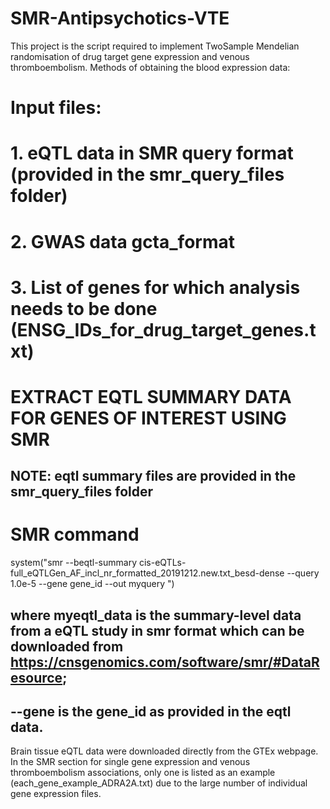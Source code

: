 # SMR-Antipsychotics-VTE
This project is the script required to implement TwoSample Mendelian randomisation of drug target gene expression and venous thromboembolism.
Methods of obtaining the blood expression data:
# Input files:
# 1. eQTL data in SMR query format (provided in the smr_query_files folder)
# 2. GWAS data gcta_format
# 3. List of genes for which analysis needs to be done (ENSG_IDs_for_drug_target_genes.txt)
# EXTRACT EQTL SUMMARY DATA FOR GENES OF INTEREST USING SMR  
## NOTE: eqtl summary files are provided in the smr_query_files folder 
# SMR command
system("smr --beqtl-summary cis-eQTLs-full_eQTLGen_AF_incl_nr_formatted_20191212.new.txt_besd-dense --query 1.0e-5 --gene gene_id --out myquery
")
## where myeqtl_data is the summary-level data from a eQTL study in smr format which can be downloaded from https://cnsgenomics.com/software/smr/#DataResource;
## --gene is the gene_id as provided in the eqtl data.
Brain tissue eQTL data were downloaded directly from the GTEx webpage.
In the SMR section for single gene expression and venous thromboembolism associations, only one is listed as an example (each_gene_example_ADRA2A.txt) due to the large number of individual gene expression files.

